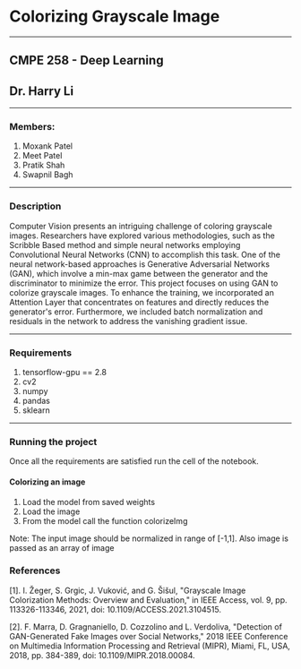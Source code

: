 # Colorizing Grayscale Image
---
## CMPE 258 - Deep Learning
## Dr. Harry Li

---
### Members:
1. Moxank Patel
2. Meet Patel
3. Pratik Shah
4. Swapnil Bagh

----
### Description

Computer Vision presents an intriguing challenge of coloring grayscale images. Researchers have explored various methodologies, such as the Scribble Based method and simple neural networks employing Convolutional Neural Networks (CNN) to accomplish this task. One of the neural network-based approaches is Generative Adversarial Networks (GAN), which involve a min-max game between the generator and the discriminator to minimize the error. This project focuses on using GAN to colorize grayscale images. To enhance the training, we incorporated an Attention Layer that concentrates on features and directly reduces the generator's error. Furthermore, we included batch normalization and residuals in the network to address the vanishing gradient issue.

---


### Requirements

1. tensorflow-gpu == 2.8
2. cv2
3. numpy
4. pandas
5. sklearn
---

### Running the project

Once all the requirements are satisfied run the cell of the notebook.

#### Colorizing an image
1. Load the model from saved weights
2. Load the image
3. From the model call the function colorizeImg

Note: The input image should be normalized in range of [-1,1]. Also image is passed as an array of image

### References

[1]. I. Žeger, S. Grgic, J. Vuković, and G. Šišul, "Grayscale Image Colorization Methods: Overview and Evaluation," in IEEE Access, vol. 9, pp. 113326-113346, 2021, doi: 10.1109/ACCESS.2021.3104515.

[2].  F. Marra, D. Gragnaniello, D. Cozzolino and L. Verdoliva, "Detection of GAN-Generated Fake Images over Social Networks," 2018 IEEE Conference on Multimedia Information Processing and Retrieval (MIPR), Miami, FL, USA, 2018, pp. 384-389, doi: 10.1109/MIPR.2018.00084.